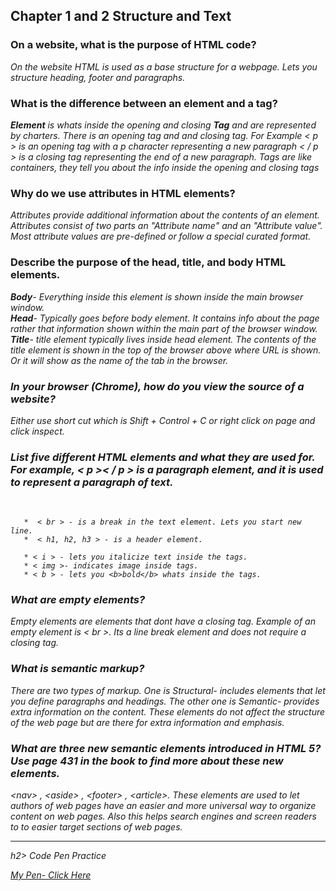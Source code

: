 
<p><h2> Chapter 1 and 2 <strong>Structure</strong> and <strong>Text</strong></h2>

<p><h3>On a website, what is the purpose of HTML code?</h3>
<p><i> On the website HTML is used as a base structure for a webpage. Lets you structure heading, footer and paragraphs. </i>

<h3><p> What is the difference between an element and a tag?</h3>
<p><i> <b>Element</b> is whats inside the opening and closing <b>Tag</b> and are represented by charters. There is an opening tag and and closing tag. For Example < p > is an opening tag with a p character representing a new paragraph < / p > is a closing tag representing the end of a new paragraph. Tags are like containers, they tell you about the info inside the opening and closing tags</i>  

<h3><p> Why do we use attributes in HTML elements?</h3>
<p><i>Attributes provide additional information about the contents of an element. Attributes consist of two parts an "Attribute name" and an "Attribute value". Most attribute values are pre-defined or follow a special curated format.</i>

<p><h3> Describe the purpose of the head, title, and body HTML elements.</h3></p>
      <b><i>Body</b>- Everything inside this element is shown inside the main browser window.</i>
       <br><b><i>Head</b>- Typically goes before body element. It contains info about the page rather that information shown within the main part of the browser window.
       <br><i><b>Title</b>- title element typically lives inside head element. The contents of the title element is shown in the top of the browser above where URL is shown. Or it will show as the name of the tab in the browser.  </i>

<p><h3> In your browser (Chrome), how do you view the source of a website?</h3></p>
 <i>Either use short cut which is Shift + Control + C or right click on page and click inspect.

<p> <h3>List five different HTML elements and what they are used for. For example, < p >< / p > is a paragraph element, and it is used to represent a paragraph of text.</h3></p>
      <br>

       *  < br > - is a break in the text element. Lets you start new line.
       *  < h1, h2, h3 > - is a header element.
    
       * < i > - lets you italicize text inside the tags.
       * < img >- indicates image inside tags.
       * < b > - lets you <b>bold</b> whats inside the tags.




<p><h3> What are empty elements?</h3></p>
<i> Empty elements are elements that dont have a closing tag. Example of an empty element is < br >. Its a line break element and does not require a closing tag.

<p> <h3>What is semantic markup?</h3></p>
      <i>There are two types of markup. One is Structural- includes elements that let you define paragraphs and headings. The other one is Semantic- provides extra information on the content. These elements do not affect the structure of the web page but are there for extra information and emphasis. </i>


<p><h3> What are three new semantic elements introduced in HTML 5? Use page 431 in the book to find more about these new elements.</h3></p>
  <i> &lt;nav&gt; , &lt;aside&gt; , &lt;footer&gt; , &lt;article&gt;. These elements are used to let authors of web pages have an easier and more universal way to organize content on web pages. Also this helps search engines and screen readers to to easier target sections of web pages. </i>

  <hr />

  h2> Code Pen Practice</h2>
  <p> <a href= "https://codepen.io/ttarlov/pen/OJLOaMg?editors=1000">My Pen- Click Here</a>
